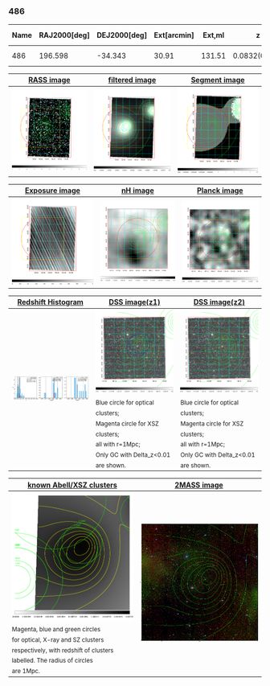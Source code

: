 <div STYLE="page-break-after: always;"></div>

### 486

|Name|RAJ2000[deg]|DEJ2000[deg] |Ext[arcmin]| Ext,ml | z | z_src| C|GC(XSZ,Delta_z<0.01)| GC(OPT,Delta_z<0.01)|GC| R_sig[arcmin] | R500[arcmin] | R500[Mpc]| CRsig[c/s] | CR500[c/s] |L500[1E44 erg/s]|F500[1E-12 erg/s/cm^2]| M500[1E14 Msun]|Tx[keV]|Cnt_sig|Beta|Rc[arcmin]|Comment|Alias|
|---|---|---|---|---|---|------|---|--------|---------|----------|---|---|---|---|---|---|---|---|---|---|---|---|---|---|
|486| 196.598| -34.343| 30.91| 131.51| 0.0832(0.008)| z1, z_opt| S| -| W| N, W| 12.212| 8.872| 0.833| 0.199(0.049)| 0.190(0.047)| 0.577(0.108)| 3.366(0.628)| 1.78(0.17)| 3.13(0.19)| 77.7| 0.844(-0.167+0.112)| 15.457(-2.665+2.181)| -| t643|

|[RASS image](../image/486/486_img.pdf)|[filtered image](../image/486/486_fil.pdf)|[Segment image](../image/486/486_seg.pdf)|
|-------------------|--------------------|-------------------|
| <img src="../image/486/486_img.png" width="300">  | <img src="../image/486/486_fil.png" width="300">   | <img src="../image/486/486_seg.png" width="300">  |

|[Exposure image](../image/486/486_mex.pdf)| [nH image](../image/486/486_nh.pdf)| [Planck image](../image/486/486_p.pdf)|
|-------------------|--------------------|-------------------|
|<img src="../image/486/486_mex.png" width="300">   | <img src="../image/486/486_nh.png" width="300">    | <img src="../image/486/486_p.png" width="300"> |

|[Redshift Histogram](../image/486/486_zg.pdf) | [DSS image(z1)](../image/486/486_dss_z1.pdf)      |  [DSS image(z2)](../image/486/486_dss_z2.pdf)    |
|-------------------|--------------------|-------------------|
|<img src="../image/486/486_zg.png" width="300"> |<img src="../image/486/486_dss_z1.png" width="300"> <sub><br>Blue circle for optical clusters; <br>Magenta circle for XSZ clusters; <br>all with r=1Mpc; <br>Only GC with Delta_z<0.01 are shown. </sub>| <img src="../image/486/486_dss_z2.png" width="300"><sub><br>Blue circle for optical clusters; <br>Magenta circle for XSZ clusters; <br>all with r=1Mpc; <br>Only GC with Delta_z<0.01 are shown. </sub> |

|[known Abell/XSZ clusters](../image/486/486_gc.pdf) | [2MASS image](../image/486/486_2mass.pdf)      |
|-------------------|-------------------|
|<img src=../image/486/486_gc.png width="300"> <br><sub>Magenta, blue and green circles <br>for optical, X-ray and SZ clusters <br>respectively, with redshift of clusters <br>labelled. The radius of circles <br>are 1Mpc.</sub>|<img src="../image/486/486_2mass.png" width="300">  |




